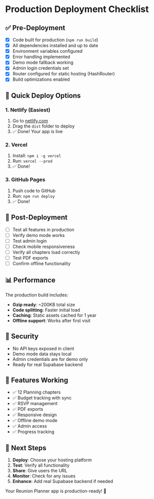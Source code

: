 # Production Deployment Checklist

## ✅ Pre-Deployment

- [x] Code built for production (`npm run build`)
- [x] All dependencies installed and up to date
- [x] Environment variables configured
- [x] Error handling implemented
- [x] Demo mode fallback working
- [x] Admin login credentials set
- [x] Router configured for static hosting (HashRouter)
- [x] Build optimizations enabled

## 🚀 Quick Deploy Options

### 1. Netlify (Easiest)
1. Go to [netlify.com](https://netlify.com)
2. Drag the `dist` folder to deploy
3. ✅ Done! Your app is live

### 2. Vercel
1. Install: `npm i -g vercel`
2. Run: `vercel --prod`
3. ✅ Done!

### 3. GitHub Pages
1. Push code to GitHub
2. Run: `npm run deploy`
3. ✅ Done!

## 🔧 Post-Deployment

- [ ] Test all features in production
- [ ] Verify demo mode works
- [ ] Test admin login
- [ ] Check mobile responsiveness
- [ ] Verify all chapters load correctly
- [ ] Test PDF exports
- [ ] Confirm offline functionality

## 📊 Performance

The production build includes:
- **Gzip ready**: ~200KB total size
- **Code splitting**: Faster initial load
- **Caching**: Static assets cached for 1 year
- **Offline support**: Works after first visit

## 🔐 Security

- No API keys exposed in client
- Demo mode data stays local
- Admin credentials are for demo only
- Ready for real Supabase backend

## 📱 Features Working

- ✅ 12 Planning chapters
- ✅ Budget tracking with sync
- ✅ RSVP management
- ✅ PDF exports
- ✅ Responsive design
- ✅ Offline demo mode
- ✅ Admin access
- ✅ Progress tracking

## 🎯 Next Steps

1. **Deploy**: Choose your hosting platform
2. **Test**: Verify all functionality
3. **Share**: Give users the URL
4. **Monitor**: Check for any issues
5. **Enhance**: Add real Supabase backend if needed

Your Reunion Planner app is production-ready! 🎉